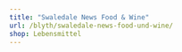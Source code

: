 ```yaml
---
title: "Swaledale News Food & Wine"
url: /blyth/swaledale-news-food-und-wine/
shop: Lebensmittel
---
```


